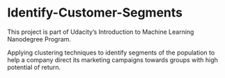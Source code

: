 # Identify-Customer-Segments

This project is part of Udacity’s Introduction to Machine Learning Nanodegree Program.

Applying clustering techniques to identify segments of the population to help a company direct its marketing campaigns towards groups with high potential of return.
